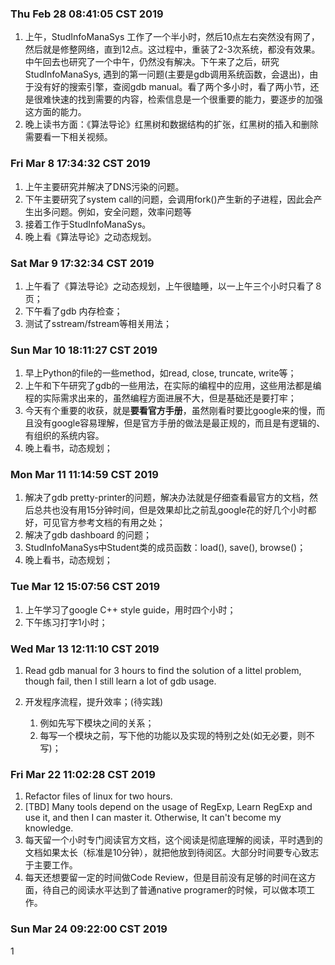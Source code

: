 ### Thu Feb 28 08:41:05 CST 2019
1. 上午，StudInfoManaSys 工作了一个半小时，然后10点左右突然没有网了，然后就是修整网络，直到12点。这过程中，重装了2-3次系统，都没有效果。中午回去也研究了一个中午，仍然没有解决。下午来了之后，研究StudInfoManaSys, 遇到的第一问题(主要是gdb调用系统函数，会退出)，由于没有好的搜索引擎，查阅gdb manual。看了两个多小时，看了两小节，还是很难快速的找到需要的内容，检索信息是一个很重要的能力，要逐步的加强这方面的能力。
2. 晚上读书方面：《算法导论》红黑树和数据结构的扩张，红黑树的插入和删除需要看一下相关视频。


### Fri Mar  8 17:34:32 CST 2019

1. 上午主要研究并解决了DNS污染的问题。
2. 下午主要研究了system call的问题，会调用fork()产生新的子进程，因此会产生出多问题。例如，安全问题，效率问题等
3. 接着工作于StudInfoManaSys。
4. 晚上看《算法导论》之动态规划。


### Sat Mar  9 17:32:34 CST 2019

1. 上午看了《算法导论》之动态规划，上午很瞌睡，以一上午三个小时只看了８页；
2. 下午看了gdb 内存检查；
3. 测试了sstream/fstream等相关用法；

### Sun Mar 10 18:11:27 CST 2019

1. 早上Python的file的一些method，如read, close, truncate, write等；
2. 上午和下午研究了gdb的一些用法，在实际的编程中的应用，这些用法都是编程的实际需求出来的，虽然编程方面进展不大，但是基础还是要打牢；
3. 今天有个重要的收获，就是**要看官方手册**，虽然刚看时要比google来的慢，而且没有google容易理解，但是官方手册的做法是最正规的，而且是有逻辑的、有组织的系统内容。
4. 晚上看书，动态规划；

### Mon Mar 11 11:14:59 CST 2019

1. 解决了gdb pretty-printer的问题，解决办法就是仔细查看最官方的文档，然后总共也没有用15分钟时间，但是效果却比之前乱google花的好几个小时都好，可见官方参考文档的有用之处；
2. 解决了gdb dashboard 的问题；
3. StudInfoManaSys中Student类的成员函数：load(), save(), browse()；
4. 晚上看书，动态规划；

### Tue Mar 12 15:07:56 CST 2019

1. 上午学习了google C++ style guide，用时四个小时；
2. 下午练习打字1小时；

### Wed Mar 13 12:11:10 CST 2019

1. Read gdb manual for 3 hours to find the solution of a littel problem, though fail, then I still learn a lot of gdb usage. 

2. 开发程序流程，提升效率；(待实践)
	1. 例如先写下模块之间的关系；
	2. 每写一个模块之前，写下他的功能以及实现的特别之处(如无必要，则不写)；

### Fri Mar 22 11:02:28 CST 2019

1. Refactor files of linux for two hours. 
2. [TBD] Many tools depend on the usage of RegExp, Learn RegExp and use it, and then I can master it. Otherwise, It can't become my knowledge.
3. 每天留一个小时专门阅读官方文档，这个阅读是彻底理解的阅读，平时遇到的文档如果太长（标准是10分钟），就把他放到待阅区。大部分时间要专心致志于主要工作。
4. 每天还想要留一定的时间做Code Review，但是目前没有足够的时间在这方面，待自己的阅读水平达到了普通native programer的时候，可以做本项工作。

### Sun Mar 24 09:22:00 CST 2019

1
